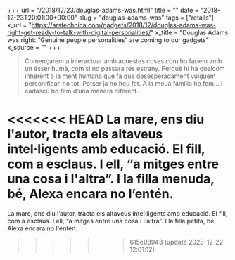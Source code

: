 +++
url = "/2018/12/23/douglas-adams-was.html"
title = ""
date = "2018-12-23T20:01:00+00:00"
slug = "douglas-adams-was"
tags = ["retalls"]
x_url = "https://arstechnica.com/gadgets/2018/12/douglas-adams-was-right-get-ready-to-talk-with-digital-personalities/"
x_title = "Douglas Adams was right: “Genuine people personalities” are coming to our gadgets"
x_source = ""
+++


> Començarem a interactuar amb aquestes coses com ho faríem amb un ésser humà, com si no passara res estrany. Perquè hi ha quelcom inherent a la ment humana que fa que desesperadament vulguem personificar-ho tot. Potser ja ho heu fet. A la meua família ho fem… I cadascú ho fem d’una manera diferent.

<<<<<<< HEAD
La mare, ens diu l'autor, tracta els altaveus intel·ligents amb educació. El fill, com a esclaus. I ell, “a mitges entre una cosa i l'altra”. I la filla menuda, bé, Alexa encara no l’entén.
=======
La mare, ens diu l’autor, tracta els altaveus intel·ligents amb educació. El fill, com a esclaus. I ell, “a mitges entre una cosa i l'altra”. I la filla petita, bé, Alexa encara no l'entén.
>>>>>>> 615e08943 (update 2023-12-22 12:01:12)
